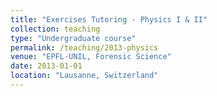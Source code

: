 ```yaml
---
title: "Exercises Tutoring - Physics I & II"
collection: teaching
type: "Undergraduate course"
permalink: /teaching/2013-physics
venue: "EPFL-UNIL, Forensic Science"
date: 2013-01-01
location: "Lausanne, Switzerland"
---
```

